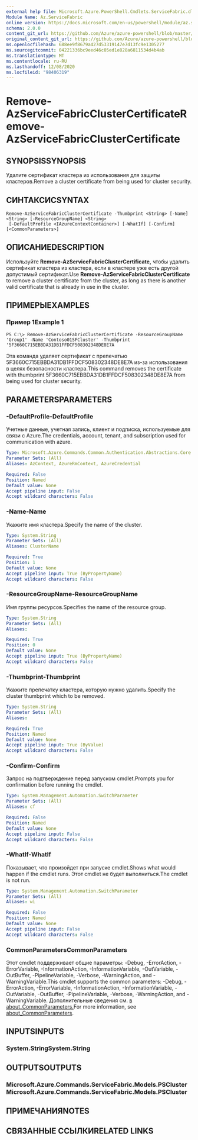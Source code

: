 ```yaml
---
external help file: Microsoft.Azure.PowerShell.Cmdlets.ServiceFabric.dll-Help.xml
Module Name: Az.ServiceFabric
online version: https://docs.microsoft.com/en-us/powershell/module/az.servicefabric/remove-azservicefabricclustercertificate
schema: 2.0.0
content_git_url: https://github.com/Azure/azure-powershell/blob/master/src/ServiceFabric/ServiceFabric/help/Remove-AzServiceFabricClusterCertificate.md
original_content_git_url: https://github.com/Azure/azure-powershell/blob/master/src/ServiceFabric/ServiceFabric/help/Remove-AzServiceFabricClusterCertificate.md
ms.openlocfilehash: 688ee9f8679a427d53319147e7d13fc9e1305277
ms.sourcegitcommit: 04221336bc9eed46c05ed1e828a6811534d4b4ab
ms.translationtype: MT
ms.contentlocale: ru-RU
ms.lasthandoff: 12/08/2020
ms.locfileid: "98406319"
---
```

# <span data-ttu-id="3ce12-101">Remove-AzServiceFabricClusterCertificate</span><span class="sxs-lookup"><span data-stu-id="3ce12-101">Remove-AzServiceFabricClusterCertificate</span></span>

## <span data-ttu-id="3ce12-102">SYNOPSIS</span><span class="sxs-lookup"><span data-stu-id="3ce12-102">SYNOPSIS</span></span>
<span data-ttu-id="3ce12-103">Удалите сертификат кластера из использования для защиты кластеров.</span><span class="sxs-lookup"><span data-stu-id="3ce12-103">Remove a cluster certificate from being used for cluster security.</span></span>

## <span data-ttu-id="3ce12-104">СИНТАКСИС</span><span class="sxs-lookup"><span data-stu-id="3ce12-104">SYNTAX</span></span>

```
Remove-AzServiceFabricClusterCertificate -Thumbprint <String> [-Name] <String> [-ResourceGroupName] <String>
 [-DefaultProfile <IAzureContextContainer>] [-WhatIf] [-Confirm] [<CommonParameters>]
```

## <span data-ttu-id="3ce12-105">ОПИСАНИЕ</span><span class="sxs-lookup"><span data-stu-id="3ce12-105">DESCRIPTION</span></span>
<span data-ttu-id="3ce12-106">Используйте **Remove-AzServiceFabricClusterCertificate,** чтобы удалить сертификат кластера из кластера, если в кластере уже есть другой допустимый сертификат.</span><span class="sxs-lookup"><span data-stu-id="3ce12-106">Use **Remove-AzServiceFabricClusterCertificate** to remove a cluster certificate from the cluster, as long as there is another valid certificate that is already in use in the cluster.</span></span>

## <span data-ttu-id="3ce12-107">ПРИМЕРЫ</span><span class="sxs-lookup"><span data-stu-id="3ce12-107">EXAMPLES</span></span>

### <span data-ttu-id="3ce12-108">Пример 1</span><span class="sxs-lookup"><span data-stu-id="3ce12-108">Example 1</span></span>
```
PS C:\> Remove-AzServiceFabricClusterCertificate -ResourceGroupName 'Group1' -Name 'Contoso01SFCluster' -Thumbprint '5F3660C715EBBDA31DB1FFDCF508302348DE8E7A
```

<span data-ttu-id="3ce12-109">Эта команда удаляет сертификат с препечатью 5F3660C715EBBDA31DB1FFDCF508302348DE8E7A из-за использования в целях безопасности кластера.</span><span class="sxs-lookup"><span data-stu-id="3ce12-109">This command removes the certificate with thumbprint 5F3660C715EBBDA31DB1FFDCF508302348DE8E7A from being used for cluster security.</span></span>

## <span data-ttu-id="3ce12-110">PARAMETERS</span><span class="sxs-lookup"><span data-stu-id="3ce12-110">PARAMETERS</span></span>

### <span data-ttu-id="3ce12-111">-DefaultProfile</span><span class="sxs-lookup"><span data-stu-id="3ce12-111">-DefaultProfile</span></span>
<span data-ttu-id="3ce12-112">Учетные данные, учетная запись, клиент и подписка, используемые для связи с Azure.</span><span class="sxs-lookup"><span data-stu-id="3ce12-112">The credentials, account, tenant, and subscription used for communication with azure.</span></span>

```yaml
Type: Microsoft.Azure.Commands.Common.Authentication.Abstractions.Core.IAzureContextContainer
Parameter Sets: (All)
Aliases: AzContext, AzureRmContext, AzureCredential

Required: False
Position: Named
Default value: None
Accept pipeline input: False
Accept wildcard characters: False
```

### <span data-ttu-id="3ce12-113">-Name</span><span class="sxs-lookup"><span data-stu-id="3ce12-113">-Name</span></span>
<span data-ttu-id="3ce12-114">Укажите имя кластера.</span><span class="sxs-lookup"><span data-stu-id="3ce12-114">Specify the name of the cluster.</span></span>

```yaml
Type: System.String
Parameter Sets: (All)
Aliases: ClusterName

Required: True
Position: 1
Default value: None
Accept pipeline input: True (ByPropertyName)
Accept wildcard characters: False
```

### <span data-ttu-id="3ce12-115">-ResourceGroupName</span><span class="sxs-lookup"><span data-stu-id="3ce12-115">-ResourceGroupName</span></span>
<span data-ttu-id="3ce12-116">Имя группы ресурсов.</span><span class="sxs-lookup"><span data-stu-id="3ce12-116">Specifies the name of the resource group.</span></span>

```yaml
Type: System.String
Parameter Sets: (All)
Aliases:

Required: True
Position: 0
Default value: None
Accept pipeline input: True (ByPropertyName)
Accept wildcard characters: False
```

### <span data-ttu-id="3ce12-117">-Thumbprint</span><span class="sxs-lookup"><span data-stu-id="3ce12-117">-Thumbprint</span></span>
<span data-ttu-id="3ce12-118">Укажите препечатку кластера, которую нужно удалить.</span><span class="sxs-lookup"><span data-stu-id="3ce12-118">Specify the cluster thumbprint which to be removed.</span></span>

```yaml
Type: System.String
Parameter Sets: (All)
Aliases:

Required: True
Position: Named
Default value: None
Accept pipeline input: True (ByValue)
Accept wildcard characters: False
```

### <span data-ttu-id="3ce12-119">-Confirm</span><span class="sxs-lookup"><span data-stu-id="3ce12-119">-Confirm</span></span>
<span data-ttu-id="3ce12-120">Запрос на подтверждение перед запуском cmdlet.</span><span class="sxs-lookup"><span data-stu-id="3ce12-120">Prompts you for confirmation before running the cmdlet.</span></span>

```yaml
Type: System.Management.Automation.SwitchParameter
Parameter Sets: (All)
Aliases: cf

Required: False
Position: Named
Default value: None
Accept pipeline input: False
Accept wildcard characters: False
```

### <span data-ttu-id="3ce12-121">-WhatIf</span><span class="sxs-lookup"><span data-stu-id="3ce12-121">-WhatIf</span></span>
<span data-ttu-id="3ce12-122">Показывает, что произойдет при запуске cmdlet.</span><span class="sxs-lookup"><span data-stu-id="3ce12-122">Shows what would happen if the cmdlet runs.</span></span> <span data-ttu-id="3ce12-123">Этот cmdlet не будет выполниться.</span><span class="sxs-lookup"><span data-stu-id="3ce12-123">The cmdlet is not run.</span></span>

```yaml
Type: System.Management.Automation.SwitchParameter
Parameter Sets: (All)
Aliases: wi

Required: False
Position: Named
Default value: None
Accept pipeline input: False
Accept wildcard characters: False
```

### <span data-ttu-id="3ce12-124">CommonParameters</span><span class="sxs-lookup"><span data-stu-id="3ce12-124">CommonParameters</span></span>
<span data-ttu-id="3ce12-125">Этот cmdlet поддерживает общие параметры: -Debug, -ErrorAction, -ErrorVariable, -InformationAction, -InformationVariable, -OutVariable, -OutBuffer, -PipelineVariable, -Verbose, -WarningAction, and -WarningVariable.</span><span class="sxs-lookup"><span data-stu-id="3ce12-125">This cmdlet supports the common parameters: -Debug, -ErrorAction, -ErrorVariable, -InformationAction, -InformationVariable, -OutVariable, -OutBuffer, -PipelineVariable, -Verbose, -WarningAction, and -WarningVariable.</span></span> <span data-ttu-id="3ce12-126">Дополнительные сведения см. [в about_CommonParameters.](http://go.microsoft.com/fwlink/?LinkID=113216)</span><span class="sxs-lookup"><span data-stu-id="3ce12-126">For more information, see [about_CommonParameters](http://go.microsoft.com/fwlink/?LinkID=113216).</span></span>

## <span data-ttu-id="3ce12-127">INPUTS</span><span class="sxs-lookup"><span data-stu-id="3ce12-127">INPUTS</span></span>

### <span data-ttu-id="3ce12-128">System.String</span><span class="sxs-lookup"><span data-stu-id="3ce12-128">System.String</span></span>

## <span data-ttu-id="3ce12-129">OUTPUTS</span><span class="sxs-lookup"><span data-stu-id="3ce12-129">OUTPUTS</span></span>

### <span data-ttu-id="3ce12-130">Microsoft.Azure.Commands.ServiceFabric.Models.PSCluster</span><span class="sxs-lookup"><span data-stu-id="3ce12-130">Microsoft.Azure.Commands.ServiceFabric.Models.PSCluster</span></span>

## <span data-ttu-id="3ce12-131">ПРИМЕЧАНИЯ</span><span class="sxs-lookup"><span data-stu-id="3ce12-131">NOTES</span></span>

## <span data-ttu-id="3ce12-132">СВЯЗАННЫЕ ССЫЛКИ</span><span class="sxs-lookup"><span data-stu-id="3ce12-132">RELATED LINKS</span></span>
